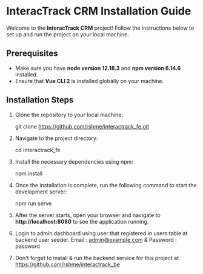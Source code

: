 InteracTrack CRM Installation Guide
===================================

Welcome to the **InteracTrack CRM** project! Follow the instructions below to set up and run the project on your local machine.

Prerequisites
-------------

*   Make sure you have **node version 12.18.3** and **npm version 6.14.6** installed.
*   Ensure that **Vue CLI 2** is installed globally on your machine.

Installation Steps
------------------

1.  Clone the repository to your local machine:

    git clone https://github.com/rshme/interactrack_fe.git

2.  Navigate to the project directory:

    cd interactrack_fe

3.  Install the necessary dependencies using npm:

    npm install

4.  Once the installation is complete, run the following command to start the development server:

    npm run serve

5.  After the server starts, open your browser and navigate to **http://localhost:8080** to see the application running.

6.  Login to admin dashboard using user that registered in users table at backend user seeder. Email : admin@example.com & Password : password

7. Don't forget to install & run the backend service for this project at https://github.com/rshme/interactrack_be
